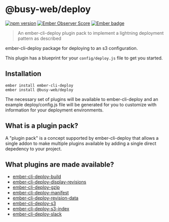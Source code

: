 # @busy-web/deploy
[![npm version](https://badge.fury.io/js/busy-deploy.svg)](https://badge.fury.io/js/busy-deploy)
[![Ember Observer Score](https://emberobserver.com/badges/busy-deploy.svg)](https://emberobserver.com/addons/busy-deploy)
[![Ember badge][ember-badge]][embadge]


> An ember-cli-deploy plugin pack to implement a lightning deployment pattern as described

ember-cli-deploy package for deploying to an s3 configuration.

This plugin has a blueprint for your `config/deploy.js` file to get you started.

## Installation

```
ember install ember-cli-deploy
ember install @busy-web/deploy
```

The necessary set of plugins will be available to ember-cli-deploy and an example deploy/config.js file will be generated for you to customize with information for your deployment environments.

## What is a plugin pack?

A "plugin pack" is a concept supported by ember-cli-deploy that allows a single addon to make multiple plugins available by adding a single direct depedency to your project.

## What plugins are made available?

* [ember-cli-deploy-build](https://github.com/ember-cli-deploy/ember-cli-deploy-build)
* [ember-cli-deploy-display-revisions](https://github.com/ember-cli-deploy/ember-cli-deploy-display-revisions)
* [ember-cli-deploy-gzip](https://github.com/ember-cli-deploy/ember-cli-deploy-gzip)
* [ember-cli-deploy-manifest](https://github.com/ember-cli-deploy/ember-cli-deploy-manifest)
* [ember-cli-deploy-revision-data](https://github.com/ember-cli-deploy/ember-cli-deploy-revision-data)
* [ember-cli-deploy-s3](https://github.com/ember-cli-deploy/ember-cli-deploy-s3)
* [ember-cli-deploy-s3-index](https://github.com/ember-cli-deploy/ember-cli-deploy-s3-index)
* [ember-cli-deploy-slack](https://github.com/ember-cli-deploy/ember-cli-deploy-slack)

[embadge]: http://embadge.io/
[ember-badge]: http://embadge.io/v1/badge.svg?start=2.7.0
